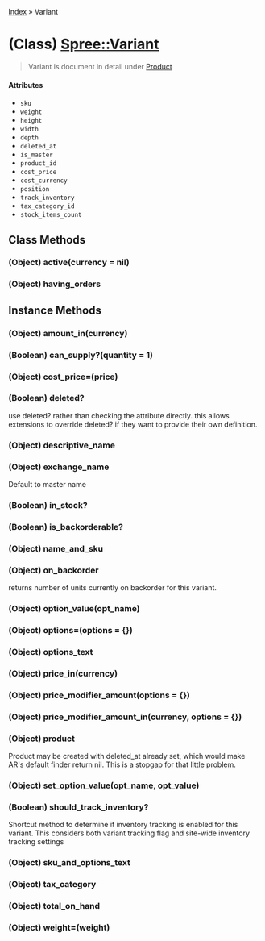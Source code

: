 [Index](../_index.md) » Variant

# (Class) [Spree::Variant](http://m.gymplayer.com/variant.rb)

> Variant is document in detail under [Product](./Product)

#### Attributes
* `sku`
* `weight`
* `height`
* `width`
* `depth`
* `deleted_at`
* `is_master`
* `product_id`
* `cost_price`
* `cost_currency`
* `position`
* `track_inventory`
* `tax_category_id`
* `stock_items_count`

## Class Methods
### (Object) **active**(currency = nil)


### (Object) **having_orders**


## Instance Methods
### (Object) **amount_in**(currency)


###  (Boolean) **can_supply?**(quantity = 1)


### (Object) **cost_price=**(price)


###  (Boolean) **deleted?**
use deleted? rather than checking the attribute directly. this allows extensions to override 
deleted? if they want to provide their own definition.

### (Object) **descriptive_name**


### (Object) **exchange_name**
Default to master name

###  (Boolean) **in_stock?**
    

###  (Boolean) **is_backorderable?**


### (Object) **name_and_sku**


### (Object) **on_backorder**
returns number of units currently on backorder for this variant.

### (Object) **option_value**(opt_name)


### (Object) **options=**(options = {})
    

### (Object) **options_text**


### (Object) **price_in**(currency)


### (Object) **price_modifier_amount**(options = {})


### (Object) **price_modifier_amount_in**(currency, options = {})


### (Object) **product**
Product may be created with deleted_at already set, which would make AR's default finder return 
nil. This is a stopgap for that little problem.

### (Object) **set_option_value**(opt_name, opt_value)


###  (Boolean) **should_track_inventory?**
Shortcut method to determine if inventory tracking is enabled for this variant. This considers 
both variant tracking flag and site-wide inventory tracking settings

### (Object) **sku_and_options_text**


### (Object) **tax_category**


### (Object) **total_on_hand**


### (Object) **weight=**(weight)

